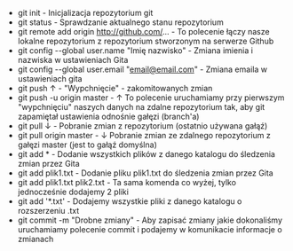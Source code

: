- git init - Inicjalizacja repozytorium git
- git status - Sprawdzanie aktualnego stanu repozytorium
- git remote add origin http://github.com/... - To polecenie łączy nasze lokalne repozytorium z repozytorium stworzonym na serwerze Github
- git config --global user.name "Imię nazwisko" - Zmiana imienia i nazwiska w ustawieniach Gita
- git config --global user.email "email@email.com" - Zmiana emaila w ustawieniach gita
- git push ↑ - "Wypchnięcie" - zakomitowanych zmian
- git push -u origin master - ↑ To polecenie uruchamiamy przy pierwszym "wypchnięciu" naszych danych na zdalne repozytorium tak, aby git zapamiętał ustawienia odnośnie gałęzi (branch'a)
- git pull ↓ - Pobranie zmian z repozytorium (ostatnio używana gałąź)
- git pull origin master - ↓ Pobranie zmian ze zdalnego repozytorium z gałęzi master (jest to gałąź domyślna)
- git add * - Dodanie wszystkich plików z danego katalogu do śledzenia zmian przez Gita
- git add plik1.txt - Dodanie pliku plik1.txt do śledzenia zmian przez Gita
- git add plik1.txt plik2.txt - Ta sama komenda co wyżej, tylko jednocześnie dodajemy 2 pliki
- git add '*.txt' - Dodajemy wszystkie pliki z danego katalogu o rozszerzeniu .txt
- git commit -m "Drobne zmiany" - Aby zapisać zmiany jakie dokonaliśmy uruchamiamy polecenie commit i podajemy w komunikacie informacje o zmianach